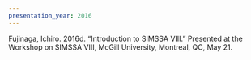 ```yaml
---
presentation_year: 2016
---
```

Fujinaga, Ichiro. 2016d. “Introduction to SIMSSA VIII.” Presented at the Workshop on SIMSSA VIII, McGill University, Montreal, QC, May 21.
